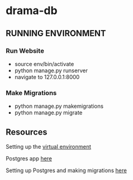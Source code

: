 # drama-db

<h2>RUNNING ENVIRONMENT</h2> 
<h3>Run Website</h3>
<ul>
<li>source env/bin/activate</li>
<li>python manage.py runserver</li>
<li>navigate to 127.0.0.1:8000</li>
</ul>
<h3>Make Migrations</h3>
<ul>
<li>python manage.py makemigrations</li>
<li>python manage.py migrate</li>
</ul>

<h2>Resources</h2>
<p>Setting up the <a href="https://virtualenv.pypa.io/en/latest/userguide/">virtual environment</a>
<p>Postgres app <a href="https://postgresapp.com/">here</a>
<p>Setting up Postgres and making migrations <a href="https://medium.com/agatha-codes/painless-postgresql-django-d4f03364989">here</a>
